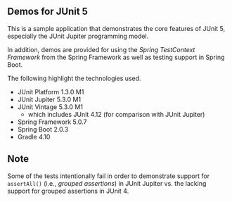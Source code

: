 ## Demos for JUnit 5

This is a sample application that demonstrates the core features of JUnit 5, especially the JUnit Jupiter programming model.

In addition, demos are provided for using the _Spring TestContext Framework_ from the Spring Framework as well as testing support in Spring Boot.

The following highlight the technologies used.

* JUnit Platform 1.3.0 M1
* JUnit Jupiter 5.3.0 M1
* JUnit Vintage 5.3.0 M1
  * which includes JUnit 4.12 (for comparison with JUnit Jupiter)
* Spring Framework 5.0.7
* Spring Boot 2.0.3
* Gradle 4.10

## Note

Some of the tests intentionally fail in order to demonstrate support for `assertAll()` (i.e., _grouped assertions_) in JUnit Jupiter vs. the lacking support for grouped assertions in JUnit 4.
